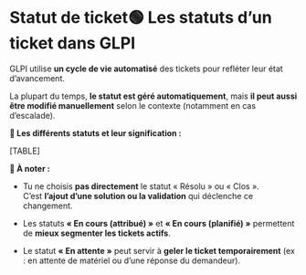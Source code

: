 # Statut de ticket🟢 **Les statuts d’un ticket dans GLPI**



GLPI utilise **un cycle de vie automatisé** des tickets pour refléter leur état d’avancement.

La plupart du temps, **le statut est géré automatiquement**, mais **il peut aussi être modifié manuellement** selon le contexte (notamment en cas d’escalade).



**🔁 Les différents statuts et leur signification :**

[TABLE]

**🧠 À noter :**

- Tu ne choisis **pas directement** le statut « Résolu » ou « Clos ».  
  C’est **l’ajout d’une solution ou la validation** qui déclenche ce changement.

- Les statuts **« En cours (attribué) »** et **« En cours (planifié) »** permettent de **mieux segmenter les tickets actifs**.
- Le statut **« En attente »** peut servir à **geler le ticket temporairement** (ex : en attente de matériel ou d’une réponse du demandeur).
